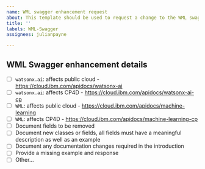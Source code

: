 ```yaml
---
name: WML swagger enhancement request
about: This template should be used to request a change to the WML swagger documentation
title: ''
labels: WML-Swagger
assignees: julianpayne

---
```


## WML Swagger enhancement details

- [ ] `watsonx.ai`: affects public cloud - <https://cloud.ibm.com/apidocs/watsonx-ai>
- [ ] `watsonx.ai`: affects CP4D - <https://cloud.ibm.com/apidocs/watsonx-ai-cp>
- [ ] `WML`: affects public cloud - <https://cloud.ibm.com/apidocs/machine-learning>
- [ ] `WML`: affects CP4D - <https://cloud.ibm.com/apidocs/machine-learning-cp>
- [ ] Document fields to be removed
- [ ] Document new classes or fields, all fields must have a meaningful description as well as an example
- [ ] Document any documentation changes required in the introduction
- [ ] Provide a missing example and response
- [ ] Other...
